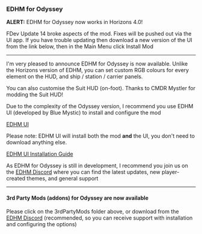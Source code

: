 ### EDHM for Odyssey

**ALERT:** EDHM for Odyssey now works in Horizons 4.0!

FDev Update 14 broke aspects of the mod. Fixes will be pushed out via the UI app. If you have trouble updating then download a new version of the UI from the link below, then in the Main Menu click Install Mod

-------------------------------------------------------------------------
I'm very pleased to announce EDHM for Odyssey is now available. Unlike the Horizons version of EDHM, you can set custom RGB colours for every element on the HUD, and ship / station / carrier panels. 

You can also customise the Suit HUD (on-foot). Thanks to CMDR Mystler for modding the Suit HUD!

Due to the complexity of the Odyssey version, I recommend you use EDHM UI (developed by Blue Mystic) to install and configure the mod

[EDHM UI](https://github.com/BlueMystical/EDHM_UI/releases)

Please note: EDHM UI will install both the mod **and** the UI, you don't need to download anything else.

[EDHM UI Installation Guide](https://bluemystical.github.io/edhm-api/)

As EDHM for Odyssey is still in development, I recommend you join us on the [EDHM Discord](https://discord.gg/MtBszksjMr) where you can find the latest updates, new player-created themes, and general support

-------------------------------------------------------------------------
#### 3rd Party Mods (addons) for Odyssey are now available

Please click on the 3rdPartyMods folder above, or download from the [EDHM Discord](https://discord.gg/MtBszksjMr) (recommended, so you can receive support with installation and configuring the options)
